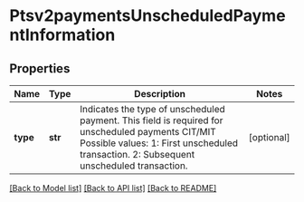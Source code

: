 # Ptsv2paymentsUnscheduledPaymentInformation

## Properties
Name | Type | Description | Notes
------------ | ------------- | ------------- | -------------
**type** | **str** | Indicates the type of unscheduled payment. This field is required for unscheduled payments CIT/MIT Possible values: 1: First unscheduled transaction. 2: Subsequent unscheduled transaction.  | [optional] 

[[Back to Model list]](../README.md#documentation-for-models) [[Back to API list]](../README.md#documentation-for-api-endpoints) [[Back to README]](../README.md)


